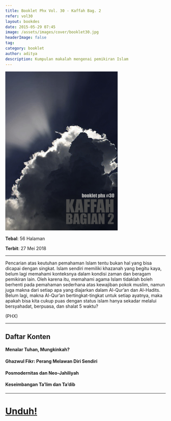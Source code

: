 ```yaml
---
title: Booklet Phx Vol. 30 - Kaffah Bag. 2
refer: vol30
layout: bookdes
date: 2015-05-29 07:45
image: /assets/images/cover/booklet30.jpg
headerImage: false
tag:
category: booklet
author: aditya
description: Kumpulan makalah mengenai pemikiran Islam
---
```

 
<img class="image" src="/assets/images/cover/booklet30.jpg" alt="__" height="500px">
 
__Tebal__: 56 Halaman
 
__Terbit__: 27 Mei 2018
 
***
 
Pencarian  atas  keutuhan  pemahaman  Islam  tentu  bukan  hal  yang  bisa  dicapai  dengan  singkat.  Islam  sendiri  memiliki  khazanah  yang  begitu  kaya,  belum  lagi  memahami  konteksnya  dalam  kondisi  zaman  dan  beragam  pemikiran  lain.  Oleh  karena  itu,  memahami  agama  Islam  tidaklah  boleh  berhenti  pada  pemahaman  sederhana  atas  kewajiban  pokok  muslim,  namun  juga  makna  dari  setiap  apa  yang  diajarkan  dalam  Al-Qur’an  dan  Al-Hadits.  Belum  lagi,  makna  Al-Qur’an  bertingkat-tingkat  untuk  setiap  ayatnya,  maka  apakah  bisa  kita  cukup  puas  dengan  status  islam  hanya  sekadar  melalui  bersyahadat,  berpuasa,  dan  shalat  5  waktu?  

(PHX) 
 
***

## Daftar Konten

#### Menalar  Tuhan,  Mungkinkah?  

#### Ghazwul  Fikr:  Perang  Melawan  Diri  Sendiri

#### Posmodernitas  dan  Neo-Jahiliyah

#### Keseimbangan  Ta’lim  dan  Ta’dib
 
***
 
# [Unduh!][akses]
 
[akses]: http://phoenixfin.github.io/assets/pdf/bookletphx/booklet30.pdf

